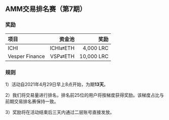 ## AMM交易排名赛（第7期）


### 奖励

| **项目** | **资金池** | **奖励** |
| :--- | ---: | ---: |
ICHI | ICHI⇄ETH |  4,000 LRC |
Vesper Finance | VSP⇄ETH |  10,000 LRC |


### 规则


1）活动自2021年4月29日早上8点开始，为期**13天**。

2）我们将交易量进行排名，排名前25位的用户将按梯度获得奖励。该梯度占比与前期交易排名赛保持一致。

3）奖励将在活动结束后三天内通过二层账号直接发放。

